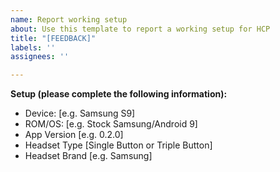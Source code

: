 ```yaml
---
name: Report working setup
about: Use this template to report a working setup for HCP
title: "[FEEDBACK]"
labels: ''
assignees: ''

---
```


**Setup (please complete the following information):**
 - Device: [e.g. Samsung S9]
 - ROM/OS: [e.g. Stock Samsung/Android 9]
 - App Version [e.g. 0.2.0]
 - Headset Type [Single Button or Triple Button]
 - Headset Brand [e.g. Samsung]
